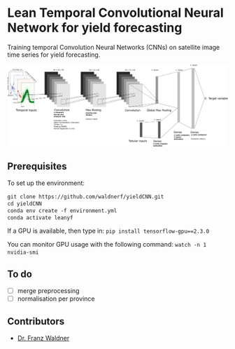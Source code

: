# Lean Temporal Convolutional Neural Network for yield forecasting
Training temporal Convolution Neural Networks (CNNs) on satellite image time series for yield forecasting.

![Model architecture](figures/yieldCNN_architecture.png)


## Prerequisites
To set up the environment:

```
git clone https://github.com/waldnerf/yieldCNN.git
cd yieldCNN
conda env create -f environment.yml
conda activate leanyf
```
If a GPU is available, then type in:
```pip install tensorflow-gpu==2.3.0```

You can monitor GPU usage with the following command: 
```watch -n 1 nvidia-smi```

## To do
-  [ ] merge preprocessing
-  [ ] normalisation per province 

## Contributors
 - [Dr. Franz Waldner](https://scholar.google.com/citations?user=4z2zcXwAAAAJ&hl=en&oi=ao)


